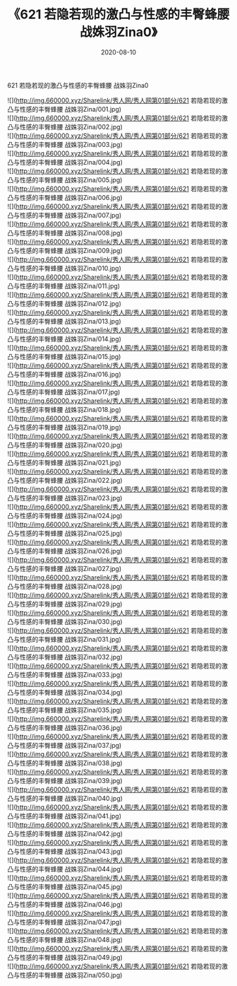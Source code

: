 ﻿---
layout: post
title:  《621 若隐若现的激凸与性感的丰臀蜂腰 战姝羽Zina0》
date:   2020-08-10
img: http://img.660000.xyz/Sharelink/秀人网/秀人网第01部分/621 若隐若现的激凸与性感的丰臀蜂腰 战姝羽Zina0/000.jpg
categories: [美女, 清纯, 唯美]
---

621 若隐若现的激凸与性感的丰臀蜂腰 战姝羽Zina0

  ![](http://img.660000.xyz/Sharelink/秀人网/秀人网第01部分/621 若隐若现的激凸与性感的丰臀蜂腰 战姝羽Zina/001.jpg) <br> ![](http://img.660000.xyz/Sharelink/秀人网/秀人网第01部分/621 若隐若现的激凸与性感的丰臀蜂腰 战姝羽Zina/002.jpg) <br> ![](http://img.660000.xyz/Sharelink/秀人网/秀人网第01部分/621 若隐若现的激凸与性感的丰臀蜂腰 战姝羽Zina/003.jpg) <br> ![](http://img.660000.xyz/Sharelink/秀人网/秀人网第01部分/621 若隐若现的激凸与性感的丰臀蜂腰 战姝羽Zina/004.jpg) <br> ![](http://img.660000.xyz/Sharelink/秀人网/秀人网第01部分/621 若隐若现的激凸与性感的丰臀蜂腰 战姝羽Zina/005.jpg) <br> ![](http://img.660000.xyz/Sharelink/秀人网/秀人网第01部分/621 若隐若现的激凸与性感的丰臀蜂腰 战姝羽Zina/006.jpg) <br> ![](http://img.660000.xyz/Sharelink/秀人网/秀人网第01部分/621 若隐若现的激凸与性感的丰臀蜂腰 战姝羽Zina/007.jpg) <br> ![](http://img.660000.xyz/Sharelink/秀人网/秀人网第01部分/621 若隐若现的激凸与性感的丰臀蜂腰 战姝羽Zina/008.jpg) <br> ![](http://img.660000.xyz/Sharelink/秀人网/秀人网第01部分/621 若隐若现的激凸与性感的丰臀蜂腰 战姝羽Zina/009.jpg) <br> ![](http://img.660000.xyz/Sharelink/秀人网/秀人网第01部分/621 若隐若现的激凸与性感的丰臀蜂腰 战姝羽Zina/010.jpg) <br> ![](http://img.660000.xyz/Sharelink/秀人网/秀人网第01部分/621 若隐若现的激凸与性感的丰臀蜂腰 战姝羽Zina/011.jpg) <br> ![](http://img.660000.xyz/Sharelink/秀人网/秀人网第01部分/621 若隐若现的激凸与性感的丰臀蜂腰 战姝羽Zina/012.jpg) <br> ![](http://img.660000.xyz/Sharelink/秀人网/秀人网第01部分/621 若隐若现的激凸与性感的丰臀蜂腰 战姝羽Zina/013.jpg) <br> ![](http://img.660000.xyz/Sharelink/秀人网/秀人网第01部分/621 若隐若现的激凸与性感的丰臀蜂腰 战姝羽Zina/014.jpg) <br> ![](http://img.660000.xyz/Sharelink/秀人网/秀人网第01部分/621 若隐若现的激凸与性感的丰臀蜂腰 战姝羽Zina/015.jpg) <br> ![](http://img.660000.xyz/Sharelink/秀人网/秀人网第01部分/621 若隐若现的激凸与性感的丰臀蜂腰 战姝羽Zina/016.jpg) <br> ![](http://img.660000.xyz/Sharelink/秀人网/秀人网第01部分/621 若隐若现的激凸与性感的丰臀蜂腰 战姝羽Zina/017.jpg) <br> ![](http://img.660000.xyz/Sharelink/秀人网/秀人网第01部分/621 若隐若现的激凸与性感的丰臀蜂腰 战姝羽Zina/018.jpg) <br> ![](http://img.660000.xyz/Sharelink/秀人网/秀人网第01部分/621 若隐若现的激凸与性感的丰臀蜂腰 战姝羽Zina/019.jpg) <br> ![](http://img.660000.xyz/Sharelink/秀人网/秀人网第01部分/621 若隐若现的激凸与性感的丰臀蜂腰 战姝羽Zina/020.jpg) <br> ![](http://img.660000.xyz/Sharelink/秀人网/秀人网第01部分/621 若隐若现的激凸与性感的丰臀蜂腰 战姝羽Zina/021.jpg) <br> ![](http://img.660000.xyz/Sharelink/秀人网/秀人网第01部分/621 若隐若现的激凸与性感的丰臀蜂腰 战姝羽Zina/022.jpg) <br> ![](http://img.660000.xyz/Sharelink/秀人网/秀人网第01部分/621 若隐若现的激凸与性感的丰臀蜂腰 战姝羽Zina/023.jpg) <br> ![](http://img.660000.xyz/Sharelink/秀人网/秀人网第01部分/621 若隐若现的激凸与性感的丰臀蜂腰 战姝羽Zina/024.jpg) <br> ![](http://img.660000.xyz/Sharelink/秀人网/秀人网第01部分/621 若隐若现的激凸与性感的丰臀蜂腰 战姝羽Zina/025.jpg) <br> ![](http://img.660000.xyz/Sharelink/秀人网/秀人网第01部分/621 若隐若现的激凸与性感的丰臀蜂腰 战姝羽Zina/026.jpg) <br> ![](http://img.660000.xyz/Sharelink/秀人网/秀人网第01部分/621 若隐若现的激凸与性感的丰臀蜂腰 战姝羽Zina/027.jpg) <br> ![](http://img.660000.xyz/Sharelink/秀人网/秀人网第01部分/621 若隐若现的激凸与性感的丰臀蜂腰 战姝羽Zina/028.jpg) <br> ![](http://img.660000.xyz/Sharelink/秀人网/秀人网第01部分/621 若隐若现的激凸与性感的丰臀蜂腰 战姝羽Zina/029.jpg) <br> ![](http://img.660000.xyz/Sharelink/秀人网/秀人网第01部分/621 若隐若现的激凸与性感的丰臀蜂腰 战姝羽Zina/030.jpg) <br> ![](http://img.660000.xyz/Sharelink/秀人网/秀人网第01部分/621 若隐若现的激凸与性感的丰臀蜂腰 战姝羽Zina/031.jpg) <br> ![](http://img.660000.xyz/Sharelink/秀人网/秀人网第01部分/621 若隐若现的激凸与性感的丰臀蜂腰 战姝羽Zina/032.jpg) <br> ![](http://img.660000.xyz/Sharelink/秀人网/秀人网第01部分/621 若隐若现的激凸与性感的丰臀蜂腰 战姝羽Zina/033.jpg) <br> ![](http://img.660000.xyz/Sharelink/秀人网/秀人网第01部分/621 若隐若现的激凸与性感的丰臀蜂腰 战姝羽Zina/034.jpg) <br> ![](http://img.660000.xyz/Sharelink/秀人网/秀人网第01部分/621 若隐若现的激凸与性感的丰臀蜂腰 战姝羽Zina/035.jpg) <br> ![](http://img.660000.xyz/Sharelink/秀人网/秀人网第01部分/621 若隐若现的激凸与性感的丰臀蜂腰 战姝羽Zina/036.jpg) <br> ![](http://img.660000.xyz/Sharelink/秀人网/秀人网第01部分/621 若隐若现的激凸与性感的丰臀蜂腰 战姝羽Zina/037.jpg) <br> ![](http://img.660000.xyz/Sharelink/秀人网/秀人网第01部分/621 若隐若现的激凸与性感的丰臀蜂腰 战姝羽Zina/038.jpg) <br> ![](http://img.660000.xyz/Sharelink/秀人网/秀人网第01部分/621 若隐若现的激凸与性感的丰臀蜂腰 战姝羽Zina/039.jpg) <br> ![](http://img.660000.xyz/Sharelink/秀人网/秀人网第01部分/621 若隐若现的激凸与性感的丰臀蜂腰 战姝羽Zina/040.jpg) <br> ![](http://img.660000.xyz/Sharelink/秀人网/秀人网第01部分/621 若隐若现的激凸与性感的丰臀蜂腰 战姝羽Zina/041.jpg) <br> ![](http://img.660000.xyz/Sharelink/秀人网/秀人网第01部分/621 若隐若现的激凸与性感的丰臀蜂腰 战姝羽Zina/042.jpg) <br> ![](http://img.660000.xyz/Sharelink/秀人网/秀人网第01部分/621 若隐若现的激凸与性感的丰臀蜂腰 战姝羽Zina/043.jpg) <br> ![](http://img.660000.xyz/Sharelink/秀人网/秀人网第01部分/621 若隐若现的激凸与性感的丰臀蜂腰 战姝羽Zina/044.jpg) <br> ![](http://img.660000.xyz/Sharelink/秀人网/秀人网第01部分/621 若隐若现的激凸与性感的丰臀蜂腰 战姝羽Zina/045.jpg) <br> ![](http://img.660000.xyz/Sharelink/秀人网/秀人网第01部分/621 若隐若现的激凸与性感的丰臀蜂腰 战姝羽Zina/046.jpg) <br> ![](http://img.660000.xyz/Sharelink/秀人网/秀人网第01部分/621 若隐若现的激凸与性感的丰臀蜂腰 战姝羽Zina/047.jpg) <br> ![](http://img.660000.xyz/Sharelink/秀人网/秀人网第01部分/621 若隐若现的激凸与性感的丰臀蜂腰 战姝羽Zina/048.jpg) <br> ![](http://img.660000.xyz/Sharelink/秀人网/秀人网第01部分/621 若隐若现的激凸与性感的丰臀蜂腰 战姝羽Zina/049.jpg) <br> ![](http://img.660000.xyz/Sharelink/秀人网/秀人网第01部分/621 若隐若现的激凸与性感的丰臀蜂腰 战姝羽Zina/050.jpg) <br>